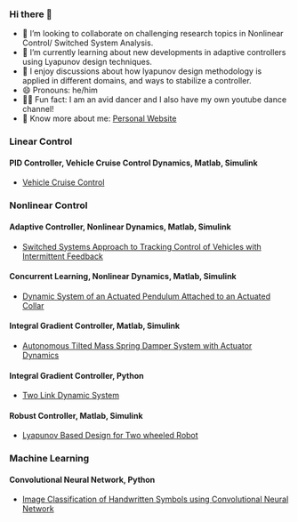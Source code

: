 ### Hi there 👋

* 👬 I’m looking to collaborate on challenging research topics in Nonlinear Control/ Switched System Analysis.
* 🌱 I’m currently learning about new developments in adaptive controllers using Lyapunov design techniques.
* 💬 I enjoy discussions about how lyapunov design methodology is applied in different domains, and ways to stabilize a controller.
* 😄 Pronouns: he/him
* 🕺🏽 Fun fact: I am an avid dancer and I also have my own youtube dance channel!
* 👦 Know more about me: [Personal Website](https://kaushikjadav1811.wixsite.com/my-site)

### Linear Control
#### PID Controller, Vehicle Cruise Control Dynamics, Matlab, Simulink
* [Vehicle Cruise Control](https://drive.google.com/file/d/1J94-mnPKZUTk5ExDDye44c4kS0Wb2kXT/view?usp=sharing)

### Nonlinear Control
#### Adaptive Controller, Nonlinear Dynamics, Matlab, Simulink
* [Switched Systems Approach to Tracking Control of Vehicles with Intermittent Feedback](https://drive.google.com/file/d/1JETDlw2sgi4vDaijrQSRo-VNtcCYBVbK/view?usp=sharing)

#### Concurrent Learning, Nonlinear Dynamics, Matlab, Simulink
* [Dynamic System of an Actuated Pendulum Attached to an Actuated Collar](https://drive.google.com/file/d/1_HACxWwOEu_zsE0v4qkJenjycxoyHFl7/view?usp=sharing)

#### Integral Gradient Controller, Matlab, Simulink
* [Autonomous Tilted Mass Spring Damper System with Actuator Dynamics](https://drive.google.com/file/d/1N6UaVqCDy_1bep36RFZv7_DL2hNS7soz/view?usp=sharing)  

#### Integral Gradient Controller, Python
* [Two Link Dynamic System](https://drive.google.com/file/d/1dU0wle8FK6-64OXOSSdeJKz8FonJiFjn/view?usp=sharing)

#### Robust Controller, Matlab, Simulink
* [Lyapunov Based Design for Two wheeled Robot](https://drive.google.com/file/d/1FnnX7Hrwap-JqkDSVObj-YBKnKOWS-SG/view?usp=sharing)


### Machine Learning
#### Convolutional Neural Network, Python
* [Image Classification of Handwritten Symbols using Convolutional Neural Network](https://drive.google.com/file/d/1l9Nnhn3Uc_1DtZW6dzqj1WwTY6mpmxBW/view?usp=sharing)




<!--
**kaushik-jadav/kaushik-jadav** is a ✨ _special_ ✨ repository because its `README.md` (this file) appears on your GitHub profile.

Here are some ideas to get you started:

- 🔭 I’m currently working on ...
- 🌱 I’m currently learning ...
- 👯 I’m looking to collaborate on ...
- 🤔 I’m looking for help with ...
- 💬 Ask me about ...
- 📫 How to reach me: ...
- 😄 Pronouns: ...
- ⚡ Fun fact: ...
-->
